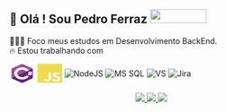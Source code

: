 <div style="display: inline_block">
<h2>👋 Olá ! Sou Pedro Ferraz <a href="https://www.linkedin.com/in/pedro-h-s-ferraz/" target="_blank"><img  height="25" width="100" src="https://img.shields.io/badge/-LinkedIn-%230077B5?style=for-the-badge&logo=linkedin&logoColor=white" target="_blank"></a></h2>

👨🏽‍💻 Foco meus estudos em Desenvolvimento BackEnd. </br>
🔥 Estou trabalhando com </br>
  
  <img align="center" alt="Csharp" height="35" width="45" src="https://raw.githubusercontent.com/devicons/devicon/master/icons/csharp/csharp-original.svg">
  <img align="center" alt="Js" height="35" width="45" src="https://raw.githubusercontent.com/devicons/devicon/master/icons/javascript/javascript-plain.svg">   
  <img align="center" alt="NodeJS" height="35" width="45" img src="https://cdn.jsdelivr.net/gh/devicons/devicon/icons/nodejs/nodejs-original.svg">
  <img align="center" alt="MS SQL"height="35" width="45" img src="https://img.icons8.com/color/96/000000/microsoft-sql-server.png">
  <img align="center" alt="VS" height="35" width="45" img src="https://cdn.jsdelivr.net/gh/devicons/devicon/icons/visualstudio/visualstudio-plain.svg">
  <img align="center" alt="Jira" height="35" width="45" img src="https://cdn.jsdelivr.net/gh/devicons/devicon/icons/jira/jira-original.svg">
  </br>
</div>

</br>

<div align="center">
  <a href="https://github.com/c-pedro-ferraz">
  <img height="160em" src="https://github-readme-stats.vercel.app/api?username=c-pedro-ferraz&show_icons=true&theme=github_dark&include_all_commits=true&count_private=true"/>   
  <img height="162em" src="https://github-readme-stats.vercel.app/api/top-langs/?username=c-pedro-ferraz&layout=compact&langs_count=7&theme=github_dark"/>
  <img height="235em" src="https://github-profile-summary-cards.vercel.app/api/cards/profile-details?username=c-pedro-ferraz&theme=github_dark"/>
</div>
